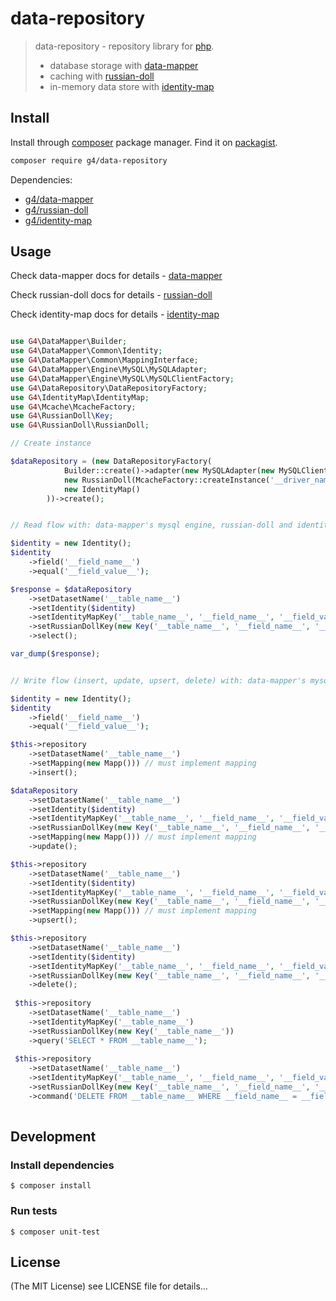 data-repository
==========

> data-repository - repository library for [php](http://php.net). 
> * database storage with [data-mapper](https://github.com/g4code/data-mapper)
> * caching with [russian-doll](https://github.com/g4code/russian-doll)
> * in-memory data store with [identity-map](https://github.com/g4code/identity-map)

## Install

Install through  [composer](https://getcomposer.org/) package manager.
Find it on [packagist](https://packagist.org/packages/g4/data-repository).

```sh
composer require g4/data-repository
```
Dependencies:
* [g4/data-mapper](https://packagist.org/packages/g4/data-mapper)
* [g4/russian-doll](https://packagist.org/packages/g4/russian-doll)
* [g4/identity-map](https://packagist.org/packages/g4/identity-map)

## Usage

Check data-mapper docs for details - [data-mapper](https://github.com/g4code/data-mapper/blob/master/README.md)

Check russian-doll docs for details - [russian-doll](https://github.com/g4code/russian-doll/blob/master/README.md)

Check identity-map docs for details - [identity-map](https://github.com/g4code/identity-map/blob/master/README.md)

```php

use G4\DataMapper\Builder;
use G4\DataMapper\Common\Identity;
use G4\DataMapper\Common\MappingInterface;
use G4\DataMapper\Engine\MySQL\MySQLAdapter;
use G4\DataMapper\Engine\MySQL\MySQLClientFactory;
use G4\DataRepository\DataRepositoryFactory;
use G4\IdentityMap\IdentityMap;
use G4\Mcache\McacheFactory;
use G4\RussianDoll\Key;
use G4\RussianDoll\RussianDoll;

// Create instance

$dataRepository = (new DataRepositoryFactory(
            Builder::create()->adapter(new MySQLAdapter(new MySQLClientFactory([]))),
            new RussianDoll(McacheFactory::createInstance('__driver_name__', [], '__prefix__')),
            new IdentityMap()
        ))->create();


// Read flow with: data-mapper's mysql engine, russian-doll and identity-map 

$identity = new Identity();
$identity
    ->field('__field_name__')
    ->equal('__field_value__');

$response = $dataRepository
    ->setDatasetName('__table_name__')
    ->setIdentity($identity)
    ->setIdentityMapKey('__table_name__', '__field_name__', '__field_value__')
    ->setRussianDollKey(new Key('__table_name__', '__field_name__', '__field_value__'))
    ->select();

var_dump($response);


// Write flow (insert, update, upsert, delete) with: data-mapper's mysql engine, russian-doll, and identity-map 

$identity = new Identity();
$identity
    ->field('__field_name__')
    ->equal('__field_value__');

$this->repository
    ->setDatasetName('__table_name__')
    ->setMapping(new Mapp())) // must implement mapping
    ->insert();

$dataRepository
    ->setDatasetName('__table_name__')
    ->setIdentity($identity)
    ->setIdentityMapKey('__table_name__', '__field_name__', '__field_value__')
    ->setRussianDollKey(new Key('__table_name__', '__field_name__', '__field_value__'))
    ->setMapping(new Mapp())) // must implement mapping
    ->update();

$this->repository
    ->setDatasetName('__table_name__')
    ->setIdentity($identity)
    ->setIdentityMapKey('__table_name__', '__field_name__', '__field_value__')
    ->setRussianDollKey(new Key('__table_name__', '__field_name__', '__field_value__'))
    ->setMapping(new Mapp())) // must implement mapping
    ->upsert();

$this->repository
    ->setDatasetName('__table_name__')
    ->setIdentity($identity)
    ->setIdentityMapKey('__table_name__', '__field_name__', '__field_value__')
    ->setRussianDollKey(new Key('__table_name__', '__field_name__', '__field_value__'))
    ->delete();
   
 $this->repository
    ->setDatasetName('__table_name__')
    ->setIdentityMapKey('__table_name__')
    ->setRussianDollKey(new Key('__table_name__'))
    ->query('SELECT * FROM __table_name__');  
   
 $this->repository
    ->setDatasetName('__table_name__')
    ->setIdentityMapKey('__table_name__', '__field_name__', '__field_value__')
    ->setRussianDollKey(new Key('__table_name__', '__field_name__', '__field_value__'))
    ->command('DELETE FROM __table_name__ WHERE __field_name__ = __field_value__');
 
```

## Development

### Install dependencies

    $ composer install

### Run tests

    $ composer unit-test

## License

(The MIT License)
see LICENSE file for details...       
    

